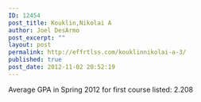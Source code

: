 ```yaml
---
ID: 12454
post_title: Kouklin,Nikolai A
author: Joel DesArmo
post_excerpt: ""
layout: post
permalink: http://effrtlss.com/kouklinnikolai-a-3/
published: true
post_date: 2012-11-02 20:52:19
---
```

<p>Average GPA in Spring 2012 for first course listed: 2.208</p>